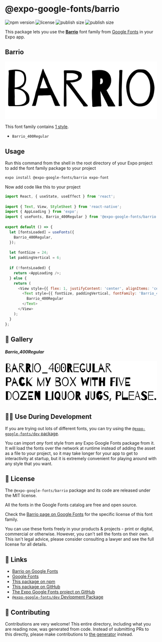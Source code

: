 # @expo-google-fonts/barrio

![npm version](https://flat.badgen.net/npm/v/@expo-google-fonts/barrio)
![license](https://flat.badgen.net/github/license/expo/google-fonts)
![publish size](https://flat.badgen.net/packagephobia/install/@expo-google-fonts/barrio)
![publish size](https://flat.badgen.net/packagephobia/publish/@expo-google-fonts/barrio)

This package lets you use the [**Barrio**](https://fonts.google.com/specimen/Barrio) font family from [Google Fonts](https://fonts.google.com/) in your Expo app.

## Barrio

![Barrio](./font-family.png)

This font family contains [1 style](#-gallery).

- `Barrio_400Regular`

## Usage

Run this command from the shell in the root directory of your Expo project to add the font family package to your project
```sh
expo install @expo-google-fonts/barrio expo-font
```

Now add code like this to your project
```js
import React, { useState, useEffect } from 'react';

import { Text, View, StyleSheet } from 'react-native';
import { AppLoading } from 'expo';
import { useFonts, Barrio_400Regular } from '@expo-google-fonts/barrio';

export default () => {
  let [fontsLoaded] = useFonts({
    Barrio_400Regular,
  });

  let fontSize = 24;
  let paddingVertical = 6;

  if (!fontsLoaded) {
    return <AppLoading />;
  } else {
    return (
      <View style={{ flex: 1, justifyContent: 'center', alignItems: 'center' }}>
        <Text style={{ fontSize, paddingVertical, fontFamily: 'Barrio_400Regular' }}>
          Barrio_400Regular
        </Text>
      </View>
    );
  }
};

```

## 🔡 Gallery

##### Barrio_400Regular
![Barrio_400Regular](./Barrio_400Regular.ttf.png)


## 👩‍💻 Use During Development

If you are trying out lots of different fonts, you can try using the [`@expo-google-fonts/dev` package](https://github.com/expo/google-fonts/tree/master/font-packages/dev#readme).

You can import *any* font style from any Expo Google Fonts package from it. It will load the fonts
over the network at runtime instead of adding the asset as a file to your project, so it may take longer
for your app to get to interactivity at startup, but it is extremely convenient
for playing around with any style that you want.

## 📖 License

The `@expo-google-fonts/barrio` package and its code are released under the MIT license.

All the fonts in the Google Fonts catalog are free and open source.

Check the [Barrio page on Google Fonts](https://fonts.google.com/specimen/Barrio) for the specific license of this font family.

You can use these fonts freely in your products & projects - print or digital, commercial or otherwise. However, you can't sell the fonts on their own. This isn't legal advice, please consider consulting a lawyer and see the full license for all details.

## 🔗 Links

- [Barrio on Google Fonts](https://fonts.google.com/specimen/Barrio)
- [Google Fonts](https://fonts.google.com/)
- [This package on npm](https://www.npmjs.com/package/@expo-google-fonts/barrio)
- [This package on GitHub](https://github.com/expo/google-fonts/tree/master/font-packages/barrio)
- [The Expo Google Fonts project on GitHub](https://github.com/expo/google-fonts)
- [`@expo-google-fonts/dev` Devlopment Package](https://github.com/expo/google-fonts/tree/master/font-packages/dev)

## 🤝 Contributing

Contributions are very welcome! This entire directory, including what you are reading now, was generated from code. Instead of submitting PRs to this directly, please make contributions to [the generator](https://github.com/expo/google-fonts/tree/master/packages/generator) instead.
